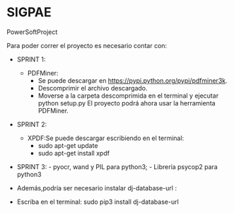 # SIGPAE
PowerSoftProject

Para poder correr el proyecto es necesario contar con:
  
- SPRINT 1:
    - PDFMiner: 
        - Se puede descargar en https://pypi.python.org/pypi/pdfminer3k. 
        - Descomprimir el archivo descargado.
        - Moverse a la carpeta descomprimida en el terminal y ejecutar python setup.py
        El proyecto podrá ahora usar la herramienta PDFMiner.

- SPRINT 2:
    - XPDF:Se puede descargar escribiendo en el terminal:
        - sudo apt-get update  
        - sudo apt-get install xpdf
- SPRINT 3: 
		- pyocr, wand y PIL para python3; 
		- Librería psycop2 para python3
        
- Además,podría ser necesario instalar dj-database-url :
- Escriba en el terminal: sudo pip3 install dj-database-url
